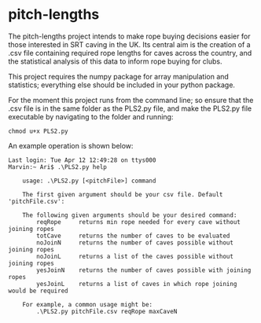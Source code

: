 # pitch-lengths
The pitch-lengths project intends to make rope buying decisions easier for those interested in SRT caving in the UK. Its central aim is the creation of a .csv file containing required rope lengths for caves across the country, and the statistical analysis of this data to inform rope buying for clubs.

This project requires the numpy package for array manipulation and statistics; everything else should be included in your python package.

For the moment this project runs from the command line; so ensure that the .csv file is in the same folder as the PLS2.py file, and make the PLS2.py file executable by navigating to the folder and running:

    chmod u+x PLS2.py
    
An example operation is shown below:

    Last login: Tue Apr 12 12:49:28 on ttys000
    Marvin:~ Ari$ .\PLS2.py help
    
        usage: .\PLS2.py [<pitchFile>] command
        
        The first given argument should be your csv file. Default 'pitchFile.csv':
            
        The following given arguments should be your desired command:
            reqRope     returns min rope needed for every cave without joining ropes
            totCave     returns the number of caves to be evaluated
            noJoinN     returns the number of caves possible without joining ropes
            noJoinL     returns a list of the caves possible without joining ropes
            yesJoinN    returns the number of caves possible with joining ropes
            yesJoinL    returns a list of caves in which rope joining would be required
            
        For example, a common usage might be:
            .\PLS2.py pitchFile.csv reqRope maxCaveN
